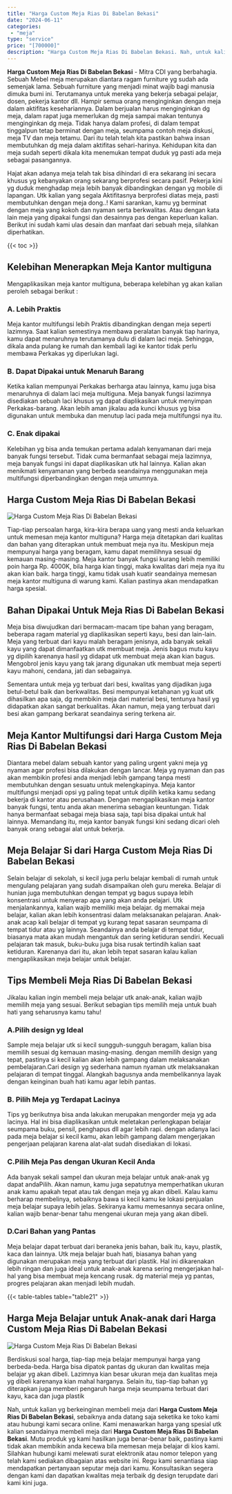 ```yaml
---
title: "Harga Custom Meja Rias Di Babelan Bekasi"
date: "2024-06-11"
categories:
 - "meja"
type: "service"
price: "[700000]"
description: "Harga Custom Meja Rias Di Babelan Bekasi. Nah, untuk kalian yg berkeinginan membeli meja dari **Harga Custom Meja Rias Di Babelan Bekasi**, sebaiknya anda da..."
---
```


**Harga Custom Meja Rias Di Babelan Bekasi** - Mitra CDI yang berbahagia. Sebuah Mebel meja merupakan diantara ragam furniture yg sudah ada semenjak lama. Sebuah furniture yang menjadi minat wajib bagi manusia dimuka bumi ini. Terutamanya untuk mereka yang bekerja sebagai pelajar, dosen, pekerja kantor dll. Hampir semua orang menginginkan dengan meja dalam aktifitas kesehariannya. Dalam berjualan harus menginginkan dg meja, dalam rapat juga memerlukan dg meja sampai makan tentunya menginginkan dg meja. Tidak hanya dalam profesi, di dalam tempat tinggalpun tetap berminat dengan meja, seumpama contoh meja diskusi, meja TV dan meja tetamu. Dari itu telah telah kita pastikan bahwa insan membutuhkan dg meja dalam aktifitas sehari-harinya. Kehidupan kita dan meja sudah seperti dikala kita menemukan tempat duduk yg pasti ada meja sebagai pasangannya.

Hajat akan adanya meja telah tak bisa dihindari di era sekarang ini secara khusus yg kebanyakan orang sekarang berprofesi secara pasif. Pekerja kini yg duduk menghadap meja lebih banyak dibandingkan dengan yg mobile di lapangan. Utk kalian yang segala Aktifitasnya berprofesi diatas meja, pasti membutuhkan dengan meja dong..! Kami sarankan, kamu yg berminat dengan meja yang kokoh dan nyaman serta berkwalitas. Atau dengan kata lain meja yang dipakai fungsi dan desainnya pas dengan keperluan kalian. Berikut ini sudah kami ulas desain dan manfaat dari sebuah meja, silahkan diperhatikan.

{{< toc >}}

## Kelebihan Menerapkan Meja Kantor multiguna

Mengaplikasikan meja kantor multiguna, beberapa kelebihan yg akan kalian peroleh sebagai berikut :

### A. Lebih Praktis

Meja kantor multifungsi lebih Praktis dibandingkan dengan meja seperti lazimnya. Saat kalian semestinya membawa peralatan banyak tiap harinya, kamu dapat menaruhnya terutamanya dulu di dalam laci meja. Sehingga, dikala anda pulang ke rumah dan kembali lagi ke kantor tidak perlu membawa Perkakas yg diperlukan lagi.

### B. Dapat Dipakai untuk Menaruh Barang

Ketika kalian mempunyai Perkakas berharga atau lainnya, kamu juga bisa menaruhnya di dalam laci meja multiguna. Meja banyak fungsi lazimnya disediakan sebuah laci khusus yg dapat diaplikasikan untuk menyimpan Perkakas-barang. Akan lebih aman jikalau ada kunci khusus yg bisa digunakan untuk membuka dan menutup laci pada meja multifungsi nya itu.

### C. Enak dipakai

Kelebihan yg bisa anda temukan pertama adalah kenyamanan dari meja banyak fungsi tersebut. Tidak cuma bermanfaat sebagai meja lazimnya, meja banyak fungsi ini dapat diaplikasikan utk hal lainnya. Kalian akan menikmati kenyamanan yang berbeda seandainya menggunakan meja multifungsi diperbandingkan dengan meja umumnya.

## Harga Custom Meja Rias Di Babelan Bekasi

![Harga Custom Meja Rias Di Babelan Bekasi](/images/meja/meja-dewasa-009.jpg)

Tiap-tiap persoalan harga, kira-kira berapa uang yang mesti anda keluarkan untuk memesan meja kantor multiguna? Harga meja ditetapkan dari kualitas dan bahan yang diterapkan untuk membuat meja nya itu. Meskipun meja mempunyai harga yang beragam, kamu dapat memilihnya sesuai dg kemauan masing-masing. Meja kantor banyak fungsi kurang lebih memiliki poin harga Rp. 4000K, bila harga kian tinggi, maka kwalitas dari meja nya itu akan kian baik. harga tinggi, kamu tidak usah kuatir seandainya memesan meja kantor multiguna di warung kami. Kalian pastinya akan mendapatkan harga spesial.

## Bahan Dipakai Untuk Meja Rias Di Babelan Bekasi

Meja bisa diwujudkan dari bermacam-macam tipe bahan yang beragam, beberapa ragam material yg diaplikasikan seperti kayu, besi dan lain-lain. Meja yang terbuat dari kayu malah beragam jenisnya, ada banyak sekali kayu yang dapat dimanfaatkan utk membuat meja. Jenis bagus mutu kayu yg dipilih karenanya hasil yg didapat utk membuat meja akan kian bagus. Mengobrol jenis kayu yang tak jarang digunakan utk membuat meja seperti kayu mahoni, cendana, jati dan sebagainya.

Sementara untuk meja yg terbuat dari besi, kwalitas yang dijadikan juga betul-betul baik dan berkwalitas. Besi mempunyai ketahanan yg kuat utk dihasilkan apa saja, dg membikin meja dari material besi, tentunya hasil yg didapatkan akan sangat berkualitas. Akan namun, meja yang terbuat dari besi akan gampang berkarat seandainya sering terkena air.

## Meja Kantor Multifungsi dari Harga Custom Meja Rias Di Babelan Bekasi

Diantara mebel dalam sebuah kantor yang paling urgent yakni meja yg nyaman agar profesi bisa dilakukan dengan lancar. Meja yg nyaman dan pas akan membikin profesi anda menjadi lebih gampang tanpa mesti membutuhkan dengan sesuatu untuk melengkapinya. Meja kantor multifungsi menjadi opsi yg paling tepat untuk dipilih ketika kamu sedang bekerja di kantor atau perusahaan. Dengan mengaplikasikan meja kantor banyak fungsi, tentu anda akan menerima sebagian keuntungan. Tidak hanya bermanfaat sebagai meja biasa saja, tapi bisa dipakai untuk hal lainnya. Memandang itu, meja kantor banyak fungsi kini sedang dicari oleh banyak orang sebagai alat untuk bekerja.

## Meja Belajar Si dari Harga Custom Meja Rias Di Babelan Bekasi

Selain belajar di sekolah, si kecil juga perlu belajar kembali di rumah untuk mengulang pelajaran yang sudah disampaikan oleh guru mereka. Belajar di hunian juga membutuhkan dengan tempat yg bagus supaya lebih konsentrasi untuk menyerap apa yang akan anda pelajari. Utk menjalankannya, kalian wajib memiliki meja belajar. dg memakai meja belajar, kalian akan lebih konsentrasi dalam melaksanakan pelajaran. Anak-anak acap kali belajar di tempat yg kurang tepat sasaran seumpama di tempat tidur atau yg lainnya. Seandainya anda belajar di tempat tidur, biasanya mata akan mudah mengantuk dan sering ketiduran sendiri. Kecuali pelajaran tak masuk, buku-buku juga bisa rusak tertindih kalian saat ketiduran. Karenanya dari itu, akan lebih tepat sasaran kalau kalian mengaplikasikan meja belajar untuk belajar.

## Tips Membeli Meja Rias Di Babelan Bekasi

Jikalau kalian ingin membeli meja belajar utk anak-anak, kalian wajib memilih meja yang sesuai. Berikut sebagian tips memilih meja untuk buah hati yang seharusnya kamu tahu!

### A.Pilih design yg Ideal

Sample meja belajar utk si kecil sungguh-sungguh beragam, kalian bisa memilih sesuai dg kemauan masing-masing. dengan memilih design yang tepat, pastinya si kecil kalian akan lebih gampang dalam melaksanakan pembelajaran.Cari design yg sederhana namun nyaman utk melaksanakan pelajaran di tempat tinggal. Alangkah bagusnya anda membelikannya layak dengan keinginan buah hati kamu agar lebih pantas.

### B. Pilih Meja yg Terdapat Lacinya

Tips yg berikutnya bisa anda lakukan merupakan mengorder meja yg ada lacinya. Hal ini bisa diaplikasikan untuk meletakan perlengkapan belajar seumpama buku, pensil, penghapus dll agar lebih rapi. dengan adanya laci pada meja belajar si kecil kamu, akan lebih gampang dalam mengerjakan pengerjaan pelajaran karena alat-alat sudah disediakan di lokasi.

### C.Pilih Meja Pas dengan Ukuran Kecil Anda

Ada banyak sekali sampel dan ukuran meja belajar untuk anak-anak yg dapat andaPilih. Akan namun, kamu juga sepatutnya memperhatikan ukuran anak kamu apakah tepat atau tak dengan meja yg akan dibeli. Kalau kamu berharap membelinya, sebaiknya bawa si kecil kamu ke lokasi penjualan meja belajar supaya lebih jelas. Sekiranya kamu memesannya secara online, kalian wajib benar-benar tahu mengenai ukuran meja yang akan dibeli.

### D.Cari Bahan yang Pantas

Meja belajar dapat terbuat dari beraneka jenis bahan, baik itu, kayu, plastik, kaca dan lainnya. Utk meja belajar buah hati, biasanya bahan yang digunakan merupakan meja yang terbuat dari plastik. Hal ini dikarenakan lebih ringan dan juga ideal untuk anak-anak karena sering mengerjakan hal-hal yang bisa membuat meja kencang rusak. dg material meja yg pantas, progres pelajaran akan menjadi lebih mudah.

{{< table-tables table="table21" >}}

## Harga Meja Belajar untuk Anak-anak dari Harga Custom Meja Rias Di Babelan Bekasi

![Harga Custom Meja Rias Di Babelan Bekasi](/images/meja/meja-anak-014.jpg)

Berdiskusi soal harga, tiap-tiap meja belajar mempunyai harga yang berbeda-beda. Harga bisa dipatok pantas dg ukuran dan kwalitas meja belajar yg akan dibeli. Lazimnya kian besar ukuran meja dan kualitas meja yg dibeli karenanya kian mahal harganya. Selain itu, tiap-tiap bahan yg diterapkan juga memberi pengaruh harga meja seumpama terbuat dari kayu, kaca dan juga plastik

Nah, untuk kalian yg berkeinginan membeli meja dari **Harga Custom Meja Rias Di Babelan Bekasi**, sebaiknya anda datang saja seketika ke toko kami atau hubungi kami secara online. Kami menawarkan harga yang spesial utk kalian seandainya membeli meja dari **Harga Custom Meja Rias Di Babelan Bekasi**. Mutu produk yg kami hasilkan juga benar-benar baik, pastinya kami tidak akan membikin anda kecewa bila memesan meja belajar di kios kami. Silahkan hubungi kami melewati surat elektronik atau nomor telepon yang telah kami sediakan dibagaian atas website ini. Regu kami senantiasa siap mendapatkan pertanyaan seputar meja dari kamu. Konsultasikan segera dengan kami dan dapatkan kwalitas meja terbaik dg design terupdate dari kami kini juga.
